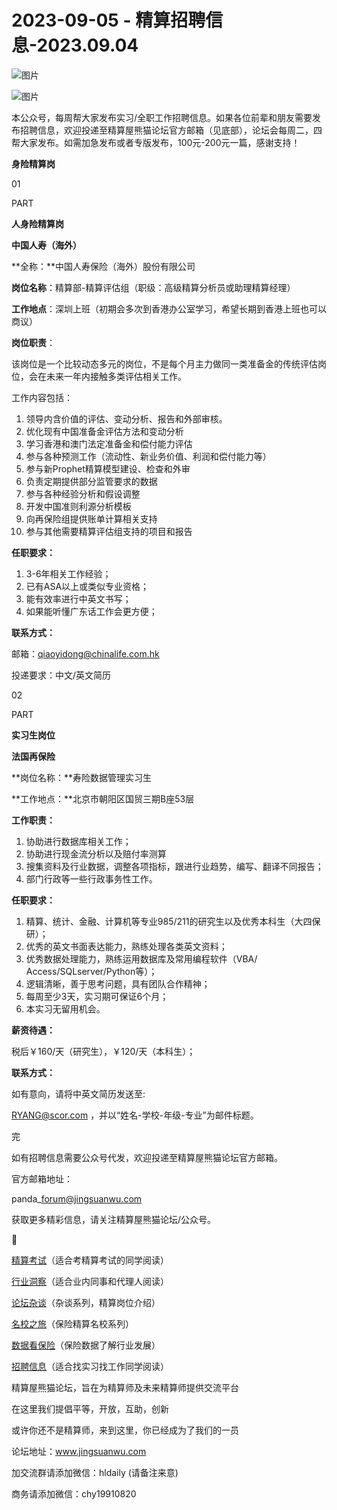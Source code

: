 # 2023-09-05 - 精算招聘信息-2023.09.04

![图片](https://mmbiz.qpic.cn/mmbiz_jpg/PVTr5cqOmdsiaicIRGthO3IhpdkibrFUWVU1xAtP9ZY24c0vAhCVJo55thjfrfia19NvibyVvich2UW9I8vGCty5LxNw/640?wx_fmt=jpeg&tp=webp&wxfrom=5&wx_lazy=1)

![图片](https://mmbiz.qpic.cn/mmbiz_png/7QRTvkK2qC63c02mKcsfAaJ8sNcicTvg22UkHHibvKiasFS9FS6E4FeV0Dibe7as7h4tm8p7EfNfI06adlGbL2icYjw/640?wx_fmt=png&tp=webp&wxfrom=5&wx_lazy=1)

本公众号，每周帮大家发布实习/全职工作招聘信息。如果各位前辈和朋友需要发布招聘信息，欢迎投递至精算屋熊猫论坛官方邮箱（见底部），论坛会每周二，四帮大家发布。如需加急发布或者专版发布，100元-200元一篇，感谢支持！

**身险精算岗**

01

PART

**人身险精算岗**

**中国人寿（海外）**

**全称：**中国人寿保险（海外）股份有限公司

**岗位名称**：精算部-精算评估组（职级：高级精算分析员或助理精算经理）

**工作地点**：深圳上班（初期会多次到香港办公室学习，希望长期到香港上班也可以商议）

**岗位职责**：

该岗位是一个比较动态多元的岗位，不是每个月主力做同一类准备金的传统评估岗位，会在未来一年内接触多类评估相关工作。

工作内容包括：

1. 领导内含价值的评估、变动分析、报告和外部审核。
2. 优化现有中国准备金评估方法和变动分析
3. 学习香港和澳门法定准备金和偿付能力评估
4. 参与各种预测工作（流动性、新业务价值、利润和偿付能力等）
5. 参与新Prophet精算模型建设、检查和外审
6. 负责定期提供部分监管要求的数据
7. 参与各种经验分析和假设调整
8. 开发中国准则利源分析模板
9. 向再保险组提供账单计算相关支持
10. 参与其他需要精算评估组支持的项目和报告

**任职要求：**

1. 3-6年相关工作经验；
2. 已有ASA以上或类似专业资格；
3. 能有效率进行中英文书写；
4. 如果能听懂广东话工作会更方便；

**联系方式：**

邮箱：qiaoyidong@chinalife.com.hk

投递要求：中文/英文简历

02

PART

**实习生岗位**

**法国再保险**

**岗位名称：**寿险数据管理实习生

**工作地点：**北京市朝阳区国贸三期B座53层

**工作职责：**

1. 协助进行数据库相关工作；
2. 协助进行现金流分析以及赔付率测算
3. 搜集资料及行业数据，调整各项指标，跟进行业趋势，编写、翻译不同报告；
4. 部门行政等一些行政事务性工作。

**任职要求：**

1. 精算、统计、金融、计算机等专业985/211的研究生以及优秀本科生（大四保研）；
2. 优秀的英文书面表达能力，熟练处理各类英文资料；
3. 优秀数据处理能力，熟练运用数据库及常用编程软件（VBA/ Access/SQLserver/Python等）；
4. 逻辑清晰，善于思考问题，具有团队合作精神；
5. 每周至少3天，实习期可保证6个月；
6. 本实习无留用机会。

**薪资待遇：**

税后￥160/天（研究生），￥120/天（本科生）；

**联系方式：**

如有意向，请将中英文简历发送至:

RYANG@scor.com ，并以“姓名-学校-年级-专业”为邮件标题。


完

如有招聘信息需要公众号代发，欢迎投递至精算屋熊猫论坛官方邮箱。

官方邮箱地址：

panda\_forum@jingsuanwu.com

获取更多精彩信息，请关注精算屋熊猫论坛/公众号。


👀

[精算考试](https://mp.weixin.qq.com/mp/appmsgalbum?__biz=MzIyMjA5MzUwMg==&action=getalbum&album_id=1466144252454764546#wechat_redirect)（适合考精算考试的同学阅读）

[行业洞察](https://mp.weixin.qq.com/mp/appmsgalbum?__biz=MzIyMjA5MzUwMg==&action=getalbum&album_id=1466140974488748032#wechat_redirect)（适合业内同事和代理人阅读）

[论坛杂谈](https://mp.weixin.qq.com/mp/appmsgalbum?__biz=MzIyMjA5MzUwMg==&action=getalbum&album_id=1466151460148084736#wechat_redirect)（杂谈系列，精算岗位介绍）

[名校之旅](https://mp.weixin.qq.com/mp/appmsgalbum?__biz=MzIyMjA5MzUwMg==&action=getalbum&album_id=1466147283460161538#wechat_redirect)（保险精算名校系列）

[数据看保险](https://mp.weixin.qq.com/mp/appmsgalbum?__biz=MzIyMjA5MzUwMg==&action=getalbum&album_id=2002358913534328835#wechat_redirect)（保险数据了解行业发展）

[招聘信息](https://mp.weixin.qq.com/mp/appmsgalbum?__biz=MzIyMjA5MzUwMg==&action=getalbum&album_id=1466154141080092675#wechat_redirect)（适合找实习找工作同学阅读）

精算屋熊猫论坛，旨在为精算师及未来精算师提供交流平台

在这里我们提倡平等，开放，互助，创新

或许你还不是精算师，来到这里，你已经成为了我们的一员

论坛地址：www.jingsuanwu.com

加交流群请添加微信：hldaily (请备注来意)

商务请添加微信：chy19910820